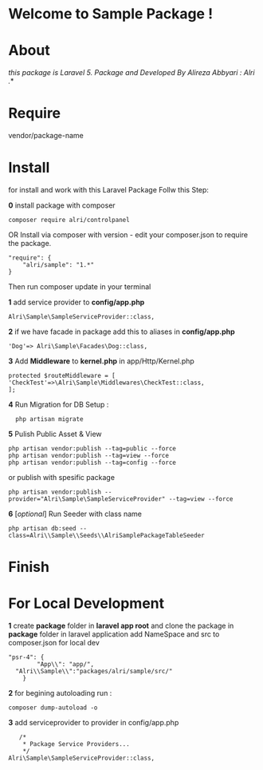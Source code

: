 # Welcome to Sample Package !

# About
**this package is Laravel 5.* Package and Developed By Alireza Abbyari : Alri .**

# Require
vendor/package-name

# Install
for install and work with this Laravel Package Follw this Step:

**0** install package with composer
```
composer require alri/controlpanel
```
OR
Install via composer with version - edit your composer.json to require the package.
```
"require": {
    "alri/sample": "1.*"
}
```
Then run composer update in your terminal


**1**
 add service provider to **config/app.php**

```
Alri\Sample\SampleServiceProvider::class,
```

**2**
if we have facade in package add this to aliases in **config/app.php**

```
'Dog'=> Alri\Sample\Facades\Dog::class,
```


**3**
Add **Middleware** to **kernel.php** in app/Http/Kernel.php

```
protected $routeMiddleware = [
'CheckTest'=>\Alri\Sample\Middlewares\CheckTest::class,
];
```

**4**
Run Migration for DB Setup :

```
  php artisan migrate
```



**5**
Pulish Public Asset & View

```
php artisan vendor:publish --tag=public --force
php artisan vendor:publish --tag=view --force
php artisan vendor:publish --tag=config --force
```

or publish with spesific package

```
php artisan vendor:publish --provider="Alri\Sample\SampleServiceProvider" --tag=view --force
```


**6**
[*optional*] Run Seeder with class name

```
php artisan db:seed --class=Alri\\Sample\\Seeds\\AlriSamplePackageTableSeeder
```


# Finish




# For Local Development

**1**
create **package** folder in **laravel app root** and clone the package in **package** folder in laravel application
add NameSpace and src to composer.json for local dev
```
"psr-4": {
        "App\\": "app/",
  "Alri\\Sample\\":"packages/alri/sample/src/"
    }
```


**2**
 for begining autoloading run :


    composer dump-autoload -o

**3**
add serviceprovider to provider in config/app.php

```
   /*
    * Package Service Providers...
    */
Alri\Sample\SampleServiceProvider::class,
```